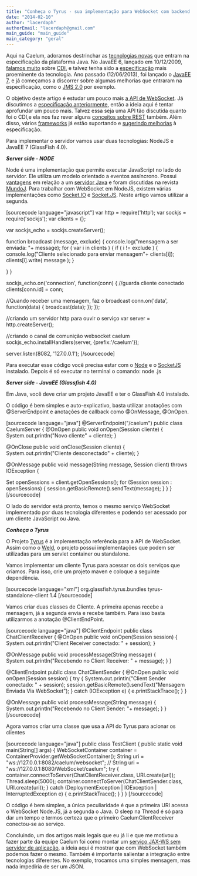 ```yaml
---
title: "Conheça o Tyrus - sua implementação para WebSocket com backend em Node e Java"
date: "2014-02-10"
author: "lacerdaph"
authorEmail: "lacerdaph@gmail.com"
main_guide: "main_guide"
main_category: "geral"
---
```


Aqui na Caelum, adoramos destrinchar as [tecnologias novas](https://blog.caelum.com.br/java-ee6-comecando-com-as-servlets-3-0/) que entram na especificação da plataforma Java. No JavaEE 6, lançado em 10/12/2009, [falamos muito](https://blog.caelum.com.br/4-recursos-novos-do-cdi-1-1/) sobre [CDI](https://blog.caelum.com.br/use-cdi-no-seu-proximo-projeto-java/), e talvez tenha sido a [especificação](https://blog.caelum.com.br/diminua-suas-dependencias-com-os-eventos-do-cdi/) mais proeminente da tecnologia. Ano passado (12/06/2013), foi lançado o [JavaEE 7](https://blog.caelum.com.br/novidades-javaee7-2/), e já começamos a discorrer sobre algumas melhorias que entraram na especificação, como o [JMS 2.0](https://blog.caelum.com.br/a-nova-api-do-jms-2-0-no-java-ee-7/) por exemplo.

O objetivo deste artigo é estudar um pouco mais [a API de WebSocket](https://developer.mozilla.org/en-US/docs/WebSockets/Writing_WebSocket_client_applications). Já discutimos a [especificação anteriormente](https://blog.caelum.com.br/websockets-html5-em-java-com-jetty-web-em-tempo-real/), então a ideia aqui é tentar aprofundar um pouco mais. Talvez essa seja uma API tão discutida quanto foi o CDI,e ela nos faz rever alguns [conceitos sobre REST](http://www.infoq.com/news/2012/02/websockets-rest) também. Além disso, vários [frameworks](http://www.ignite.ee/websockets-in-spring-4-on-tomcat-8/) já estão suportando e [sugerindo melhorias](http://blog.gopivotal.com/products/websocket-architecture-in-spring-4-0) à especificação.

Para implementar o servidor vamos usar duas tecnologias: NodeJS e JavaEE 7 (GlassFish 4.0).

**_Server side - NODE_**

Node é uma implementação que permite executar JavaScript no lado do servidor. Ele utiliza um modelo orientado a eventos assíncrono. Possui [vantagens](http://blog.shinetech.com/2013/10/22/performance-comparison-between-node-js-and-java-ee/) em relação a um [servidor Java](http://blog.shinetech.com/2011/06/10/nodejs-from-the-enterprise-java-perspective/) e foram discutidas na revista [MundoJ](http://www.mundoj.com.br/62conteudo.shtml). Para trabalhar com WebSocket em NodeJS, existem várias implementações como [Socket.IO](socket.io) e [Socket.JS](https://github.com/sockjs/sockjs-node/). Neste artigo vamos utilizar a segunda.

\[sourcecode language="javascript"\] var http = require('http'); var sockjs = require('sockjs'); var clients = {};

var sockjs\_echo = sockjs.createServer();

function broadcast (message, exclude) { console.log("mensagem a ser enviada: "+ message); for ( var i in clients ) { if ( i != exclude ) { console.log("Cliente selecionado para enviar mensagem"+ clients\[i\]); clients\[i\].write( message ); }

} }

sockjs\_echo.on('connection', function(conn) { //guarda cliente conectado clients\[conn.id\] = conn;

//Quando receber uma mensagem, faz o broadcast conn.on('data', function(data) { broadcast(data); }); });

//criando um servidor http para ouvir o serviço var server = http.createServer();

//criando o canal de comunição websocket caelum sockjs\_echo.installHandlers(server, {prefix:'/caelum'});

server.listen(8082, '127.0.0.1'); \[/sourcecode\]

Para executar esse código você precisa estar com o [Node](nodejs.org) e o [SocketJS](https://github.com/sockjs/) instalado. Depois é só executar no terminal o comando: node <nomeArquivo>.js

**_Server side - JavaEE (Glassfish 4.0)_**

Em Java, você deve criar um projeto JavaEE e ter o GlassFish 4.0 instalado.

O código é bem simples e auto-explicativo, basta utilizar anotações com @ServerEndpoint e anotações de callback como @OnMessage, @OnOpen.

\[sourcecode language="java"\] @ServerEndpoint("/caelum") public class CaelumServer { @OnOpen public void onOpen(Session cliente) { System.out.println("Novo cliente" + cliente); }

@OnClose public void onClose(Session cliente) { System.out.println("Cliente desconectado" + cliente); }

@OnMessage public void message(String message, Session client) throws IOException {

Set<Session> openSessions = client.getOpenSessions(); for (Session session : openSessions) { session.getBasicRemote().sendText(message); } } } \[/sourcecode\]

O lado do servidor está pronto, temos o mesmo serviço WebSocket implementado por duas tecnologia diferentes e podendo ser acessado por um cliente JavaScript ou Java.

_**Conheça o Tyrus**_

O Projeto [Tyrus](https://tyrus.java.net/) é a implementação referência para a API de WebSocket. Assim como o [Weld](http://weld.cdi-spec.org), o projeto possui implementações que podem ser utilizadas para um servlet container ou standalone.

Vamos implementar um cliente Tyrus para acessar os dois serviços que criamos. Para isso, crie um projeto maven e coloque a seguinte dependência.

\[sourcecode language="xml"\] <dependency> <groupId>org.glassfish.tyrus.bundles</groupId> <artifactId>tyrus-standalone-client</artifactId> <version>1.4</version> </dependency> \[/sourcecode\]

Vamos criar duas classes de Cliente. A primeira apenas recebe a mensagem, já a segunda envia e recebe também. Para isso basta utilizarmos a anotação @ClientEndPoint.

\[sourcecode language="java"\] @ClientEndpoint public class ChatClientReceiver { @OnOpen public void onOpen(Session session) { System.out.println("Client Receiver conectado: " + session); }

@OnMessage public void processMessage(String message) { System.out.println("Recebendo no Client Receiver: " + message); } }

@ClientEndpoint public class ChatClientSender { @OnOpen public void onOpen(Session session) { try { System.out.println("Client Sender conectado: " + session); session.getBasicRemote().sendText("Mensagem Enviada Via WebSocket"); } catch (IOException e) { e.printStackTrace(); } }

@OnMessage public void processMessage(String message) { System.out.println("Recebendo no Client Sender: "+ message); } } \[/sourcecode\]

Agora vamos criar uma classe que usa a API do Tyrus para acionar os clientes

\[sourcecode language="java"\] public class TestClient { public static void main(String\[\] args) { WebSocketContainer container = ContainerProvider.getWebSocketContainer(); String uri = "ws://127.0.0.1:8082/caelum/websocket"; // String uri = "ws://127.0.0.1:8080/WebSocket/caelum"; try { container.connectToServer(ChatClientReceiver.class, URI.create(uri)); Thread.sleep(5000); container.connectToServer(ChatClientSender.class, URI.create(uri)); } catch (DeploymentException | IOException | InterruptedException e) { e.printStackTrace(); } } } \[/sourcecode\]

O código é bem simples, a única peculiaridade é que a primeira URI acessa o WebSocket Node.JS, já a segunda o Java. O sleep na Thread é só para dar um tempo e termos certeza que o primeiro CaelumClientReceiver conectou-se ao serviço.

Concluindo, um dos artigos mais legais que eu já li e que me motivou a fazer parte da equipe Caelum foi como montar um [serviço JAX-WS sem servidor de aplicação](https://blog.caelum.com.br/webservices-sem-servidor-de-aplicacao-no-java-6/), a ideia aqui é mostrar que com WebSocket também podemos fazer o mesmo. Também é importante salientar a integração entre tecnologias diferentes. No exemplo, trocamos uma simples mensagem, mas nada impediria de ser um JSON.
